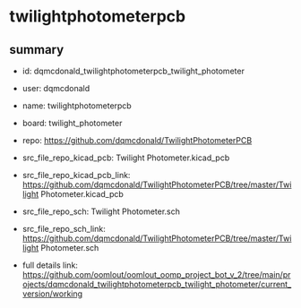 # twilightphotometerpcb
 
## summary 
* id: dqmcdonald_twilightphotometerpcb_twilight_photometer
* user: dqmcdonald
* name: twilightphotometerpcb
* board: twilight_photometer
* repo: https://github.com/dqmcdonald/TwilightPhotometerPCB
* src_file_repo_kicad_pcb: Twilight Photometer.kicad_pcb
* src_file_repo_kicad_pcb_link: https://github.com/dqmcdonald/TwilightPhotometerPCB/tree/master/Twilight Photometer.kicad_pcb


* src_file_repo_sch: Twilight Photometer.sch
* src_file_repo_sch_link: https://github.com/dqmcdonald/TwilightPhotometerPCB/tree/master/Twilight Photometer.sch
* full details link: https://github.com/oomlout/oomlout_oomp_project_bot_v_2/tree/main/projects/dqmcdonald_twilightphotometerpcb_twilight_photometer/current_version/working  






